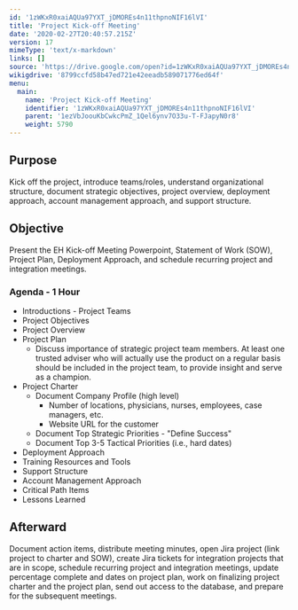 ```yaml
---
id: '1zWKxR0xaiAQUa97YXT_jDMOREs4n11thpnoNIF16lVI'
title: 'Project Kick-off Meeting'
date: '2020-02-27T20:40:57.215Z'
version: 17
mimeType: 'text/x-markdown'
links: []
source: 'https://drive.google.com/open?id=1zWKxR0xaiAQUa97YXT_jDMOREs4n11thpnoNIF16lVI'
wikigdrive: '8799ccfd58b47ed721e42eeadb589071776ed64f'
menu:
  main:
    name: 'Project Kick-off Meeting'
    identifier: '1zWKxR0xaiAQUa97YXT_jDMOREs4n11thpnoNIF16lVI'
    parent: '1ezVbJoouKbCwkcPmZ_1Qel6ynv7O33u-T-FJapyN0r8'
    weight: 5790
---
```

## Purpose  
  
Kick off the project, introduce teams/roles, understand organizational structure, document strategic objectives, project overview, deployment approach, account management approach, and support structure.
  
## Objective  
  
Present the EH Kick-off Meeting Powerpoint, Statement of Work (SOW), Project Plan, Deployment Approach, and schedule recurring project and integration meetings.
  
### Agenda - 1 Hour  

* Introductions - Project Teams
* Project Objectives
* Project Overview
* Project Plan
   * Discuss importance of strategic project team members. At least one trusted adviser who will actually use the product on a regular basis should be included in the project team, to provide insight and serve as a champion.
* Project Charter
   * Document Company Profile (high level)
      * Number of locations, physicians, nurses, employees, case managers, etc.
      * Website URL for the customer
   * Document Top Strategic Priorities - "Define Success"
   * Document Top 3-5 Tactical Priorities (i.e., hard dates)
* Deployment Approach
* Training Resources and Tools
* Support Structure
* Account Management Approach
* Critical Path Items
* Lessons Learned
  
## Afterward  
  
Document action items, distribute meeting minutes, open Jira project (link project to charter and SOW), create Jira tickets for integration projects that are in scope, schedule recurring project and integration meetings, update percentage complete and dates on project plan, work on finalizing project charter and the project plan, send out access to the database, and prepare for the subsequent meetings.
